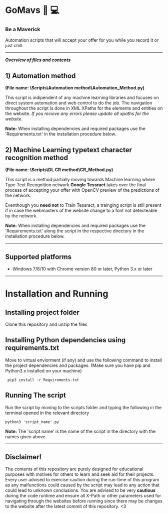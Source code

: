 # GoMavs  🐎 💻
 
### Be a Maverick 
Automation scripts that will accept your offer for you while you record it or just chill.
_______________________________________________________________________________________________
___Overview of files and contents___

## 1) Automation method 
__(File name: \Scripts\Automation method\Automation_Method.py)__

This script is indipendent of any machine learning libraries and focuses on direct system automation and web control to do the job. The navigation throughout the script is done in XML XPaths for the elements and entities on the website. _If you recieve any errors please update all xpaths for the website_. 

__Note:__ When installing dependencies and required packages use the 'Requirements.txt' in the installation procedure below.

## 2) Machine Learning typetext character recognition method 
__(File name: \Scripts\DL CR method\CR_Method.py)__

This script is a method partially moving towards Machine learning where Type Text Recognition network __Google Tessract__ takes over the final process of accepting your offer with OpenCV preview of the predictions of the network. 

Eventhough you __need not__ to Train Tessract, a trainging script is still present if in case the webmasters of the website change to a font not detecteable by the network. 

__Note:__ When installing dependencies and required packages use the 'Requirements.txt' along the script in the respective directory in the installation procedure below.

_______________________________________________________________________________________________
## Supported platforms

* Windows 7/8/10 with Chrome version 80 or later,  Python 3.x or later

_______________________________________________________________________________________________
# Installation and Running 

## Installing project folder
Clone this repository and unzip the files

## Installing Python dependencies using requirements.txt
Move to virtual enviorment (if any) and use the following command to install the project dependencies and packages.
(Make sure you have pip and Python3.x installed on your machine)

``` pip3 install -r Requirements.txt```

## Running The script
Run the script by moving to the scripts folder and typing the following in the terminal opened in the relevant directory

``` python3 'script_name'.py ```

__Note:__ The 'script name' is the name of the script in the directory with the names given above

_________________________________________________________________________________________________
## Disclaimer!
The contents of this repository are purely designed for educational purposes with motives for others to learn and seek aid for their projects. Every user advised to exercise caution during the run-time of this program as any malfunctions could caused by the script may lead to any action that could lead to unknown conclusions. You are advised to be very __cautious__ during the code runtime and ensure all X-Path or other parameters used for navigating through the websites before running since there may be changes to the website after the latest commit of this repository. <3
